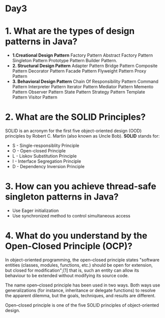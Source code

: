 # Day3

# 1. What are the types of design patterns in Java?

- **1.Creational Design Pattern**
  Factory Pattern
  Abstract Factory Pattern
  Singleton Pattern
  Prototype Pattern
  Builder Pattern.
- **2. Structural Design Pattern**
  Adapter Pattern
  Bridge Pattern
  Composite Pattern
  Decorator Pattern
  Facade Pattern
  Flyweight Pattern
  Proxy Pattern
- **3. Behavioral Design Pattern**
  Chain Of Responsibility Pattern
  Command Pattern
  Interpreter Pattern
  Iterator Pattern
  Mediator Pattern
  Memento Pattern
  Observer Pattern
  State Pattern
  Strategy Pattern
  Template Pattern
  Visitor Pattern

# 2. What are the SOLID Principles?

SOLID is an acronym for the first five object-oriented design (OOD) principles by Robert C. Martin (also known as Uncle Bob).
**SOLID** stands for:

- S - Single-responsiblity Principle
- O - Open-closed Principle
- L - Liskov Substitution Principle
- I - Interface Segregation Principle
- D - Dependency Inversion Principle

# 3. How can you achieve thread-safe singleton patterns in Java?

- Use Eager initialization
- Use synchronized method to control simultaneous access

# 4. What do you understand by the Open-Closed Principle (OCP)?

In object-oriented programming, the open–closed principle states "software entities (classes, modules, functions, etc.) should be open for extension, but closed for modification";[1] that is, such an entity can allow its behaviour to be extended without modifying its source code.

The name open–closed principle has been used in two ways. Both ways use generalizations (for instance, inheritance or delegate functions) to resolve the apparent dilemma, but the goals, techniques, and results are different.

Open–closed principle is one of the five SOLID principles of object-oriented design.
